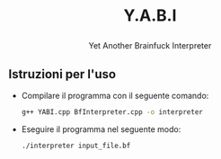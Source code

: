 # <p align="center">Y.A.B.I</p>
<p align="center">Yet Another Brainfuck Interpreter</p>

## Istruzioni per l'uso
- Compilare il programma con il seguente comando:
  ```bash
  g++ YABI.cpp BfInterpreter.cpp -o interpreter
  ```
- Eseguire il programma nel seguente modo:
  ```bash
  ./interpreter input_file.bf
  ```
